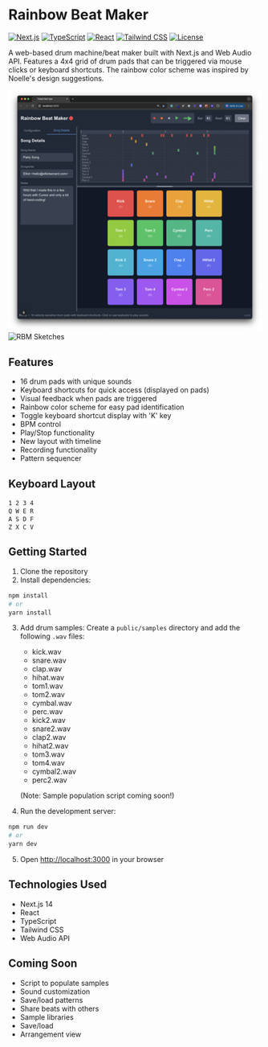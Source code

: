 # Rainbow Beat Maker

[![Next.js](https://img.shields.io/badge/Next.js-14-black?style=flat&logo=next.js)](https://nextjs.org/)
[![TypeScript](https://img.shields.io/badge/TypeScript-5-blue?style=flat&logo=typescript)](https://www.typescriptlang.org/)
[![React](https://img.shields.io/badge/React-18-blue?style=flat&logo=react)](https://reactjs.org/)
[![Tailwind CSS](https://img.shields.io/badge/Tailwind_CSS-3-38B2AC?style=flat&logo=tailwind-css)](https://tailwindcss.com/)
[![License](https://img.shields.io/badge/License-MIT-yellow.svg)](https://opensource.org/licenses/MIT)

A web-based drum machine/beat maker built with Next.js and Web Audio API. Features a 4x4 grid of drum pads that can be triggered via mouse clicks or keyboard shortcuts. The rainbow color scheme was inspired by Noelle's design suggestions.

![Rainbow Beat Maker](./BeatMaker.png)
![RBM Sketches](./BeatMakerSketch.png)

## Features

- 16 drum pads with unique sounds
- Keyboard shortcuts for quick access (displayed on pads)
- Visual feedback when pads are triggered
- Rainbow color scheme for easy pad identification
- Toggle keyboard shortcut display with 'K' key
- BPM control
- Play/Stop functionality
- New layout with timeline
- Recording functionality
- Pattern sequencer

## Keyboard Layout

```
1 2 3 4
Q W E R
A S D F
Z X C V
```

## Getting Started

1. Clone the repository
2. Install dependencies:

```bash
npm install
# or
yarn install
```

3. Add drum samples:
   Create a `public/samples` directory and add the following `.wav` files:

   - kick.wav
   - snare.wav
   - clap.wav
   - hihat.wav
   - tom1.wav
   - tom2.wav
   - cymbal.wav
   - perc.wav
   - kick2.wav
   - snare2.wav
   - clap2.wav
   - hihat2.wav
   - tom3.wav
   - tom4.wav
   - cymbal2.wav
   - perc2.wav

   (Note: Sample population script coming soon!)

4. Run the development server:

```bash
npm run dev
# or
yarn dev
```

5. Open [http://localhost:3000](http://localhost:3000) in your browser

## Technologies Used

- Next.js 14
- React
- TypeScript
- Tailwind CSS
- Web Audio API

## Coming Soon

- Script to populate samples
- Sound customization
- Save/load patterns
- Share beats with others
- Sample libraries
- Save/load
- Arrangement view

